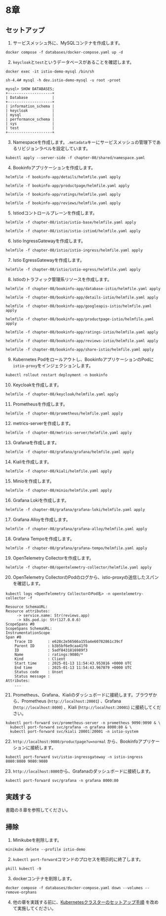 # 8章

## セットアップ

1. サービスメッシュ外に、MySQLコンテナを作成します。

```bash:ターミナル
docker compose -f databases/docker-compose.yaml up -d
```

2. `keycloak`と`test`というデータベースがあることを確認します。

```bash:ターミナル
docker exec -it istio-demo-mysql /bin/sh

sh-4.4# mysql -h dev.istio-demo-mysql -u root -proot

mysql> SHOW DATABASES;
+--------------------+
| Database           |
+--------------------+
| information_schema |
| keycloak           |
| mysql              |
| performance_schema |
| sys                |
| test               |
+--------------------+
```

3. Namespaceを作成します。`.metadata`キーにサービスメッシュの管理下であるリビジョンラベルを設定しています。

```bash:ターミナル
kubectl apply --server-side -f chapter-08/shared/namespace.yaml
```

4. Bookinfoアプリケーションを作成します。

```bash:ターミナル
helmfile -f bookinfo-app/details/helmfile.yaml apply

helmfile -f bookinfo-app/productpage/helmfile.yaml apply

helmfile -f bookinfo-app/ratings/helmfile.yaml apply

helmfile -f bookinfo-app/reviews/helmfile.yaml apply
```

5. Istiodコントロールプレーンを作成します。

```bash:ターミナル
helmfile -f chapter-08/istio/istio-base/helmfile.yaml apply

helmfile -f chapter-08/istio/istio-istiod/helmfile.yaml apply
```

6. Istio IngressGatewayを作成します。

```bash:ターミナル
helmfile -f chapter-08/istio/istio-ingress/helmfile.yaml apply
```

7. Istio EgressGatewayを作成します。

```bash:ターミナル
helmfile -f chapter-08/istio/istio-egress/helmfile.yaml apply
```

8. Istioのトラフィック管理系リソースを作成します。

```bash:ターミナル
helmfile -f chapter-08/bookinfo-app/database-istio/helmfile.yaml apply

helmfile -f chapter-08/bookinfo-app/details-istio/helmfile.yaml apply

helmfile -f chapter-08/bookinfo-app/googleapis-istio/helmfile.yaml apply

helmfile -f chapter-08/bookinfo-app/productpage-istio/helmfile.yaml apply

helmfile -f chapter-08/bookinfo-app/ratings-istio/helmfile.yaml apply

helmfile -f chapter-08/bookinfo-app/reviews-istio/helmfile.yaml apply

helmfile -f chapter-08/bookinfo-app/share-istio/helmfile.yaml apply
```

9. Kubernetes Podをロールアウトし、BookinfoアプリケーションのPodに`istio-proxy`をインジェクションします。

```bash:ターミナル
kubectl rollout restart deployment -n bookinfo
```

10. Keycloakを作成します。

```bash:ターミナル
helmfile -f chapter-08/keycloak/helmfile.yaml apply
```

11. Prometheusを作成します。

```bash:ターミナル
helmfile -f chapter-08/prometheus/helmfile.yaml apply
```

12. metrics-serverを作成します。

```bash:ターミナル
helmfile -f chapter-08/metrics-server/helmfile.yaml apply
```

13. Grafanaを作成します。

```bash:ターミナル
helmfile -f chapter-08/grafana/grafana/helmfile.yaml apply
```

14. Kialiを作成します。

```bash:ターミナル
helmfile -f chapter-08/kiali/helmfile.yaml apply
```

15. Minioを作成します。

```bash:ターミナル
helmfile -f chapter-08/minio/helmfile.yaml apply
```

16. Grafana Lokiを作成します。

```bash:ターミナル
helmfile -f chapter-08/grafana/grafana-loki/helmfile.yaml apply
```

17. Grafana Alloyを作成します。

```bash:ターミナル
helmfile -f chapter-08/grafana/grafana-alloy/helmfile.yaml apply
```

18. Grafana Tempoを作成します。

```bash:ターミナル
helmfile -f chapter-08/grafana/grafana-tempo/helmfile.yaml apply
```

19. OpenTelemetry Collectorを作成します。

```bash:ターミナル
helmfile -f chapter-08/opentelemetry-collector/helmfile.yaml apply
```

20. OpenTelemetry CollectorのPodのログから、istio-proxyの送信したスパンを確認します。

```bash:ターミナル
kubectl logs <OpenTelemetry CollectorのPod名> -n opentelemetry-collector -f

Resource SchemaURL:
Resource attributes:
     -> service.name: Str(reviews.app)
     -> k8s.pod.ip: Str(127.0.0.6)
ScopeSpans #0
ScopeSpans SchemaURL:
InstrumentationScope
Span #0
    Trace ID       : e628c2e56566a155a4e60782861c39cf
    Parent ID      : b3b5bf6e9caa41f0
    ID             : 5adf8431816989f3
    Name           : ratings:9080/*
    Kind           : Client
    Start time     : 2025-01-13 11:54:43.953816 +0000 UTC
    End time       : 2025-01-13 11:54:43.967079 +0000 UTC
    Status code    : Unset
    Status message :
Attributes:
    ...
```

21. Prometheus、Grafana、Kialiのダッシュボードに接続します。ブラウザから、Prometheus (`http://localhost:20001`) 、Grafana (`http://localhost:8000`) 、Kiali (`http://localhost:20001`) に接続してください。

```bash:ターミナル
kubectl port-forward svc/prometheus-server -n prometheus 9090:9090 & \
  kubectl port-forward svc/grafana -n grafana 8000:80 & \
  kubectl port-forward svc/kiali 20001:20001 -n istio-system
```

22. `http://localhost:9080/productpage?u=normal` から、Bookinfoアプリケーションに接続します。

```bash:ターミナル
kubectl port-forward svc/istio-ingressgateway -n istio-ingress 8080:8080 9080:9080
```

23. `http://localhost:8000`から、Grafanaのダッシュボードに接続します。

```bash:ターミナル
kubectl port-forward svc/grafana -n grafana 8000:80
```

## 実践する

書籍の８章を参照してください。

## 掃除

1. Minikubeを削除します。

```bash:ターミナル
minikube delete --profile istio-demo
```

2. `kubectl port-forward`コマンドのプロセスを明示的に終了します。

```bash:ターミナル
pkill kubectl -9
```

3. dockerコンテナを削除します。

```bash:ターミナル
docker compose -f databases/docker-compose.yaml down --volumes --remove-orphans
```

4. 他の章を実践する前に、[Kubernetesクラスターのセットアップ手順](../README.md) を改めて実施してください。
